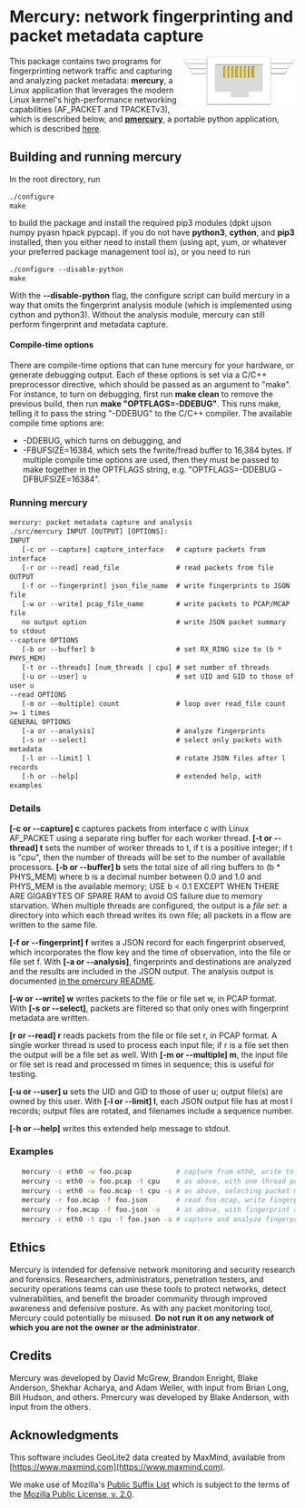 # Mercury: network fingerprinting and packet metadata capture
<img align="right" src="./mercury.png" width="200"> 

This package contains two programs for fingerprinting network traffic and capturing and analyzing packet metadata: **mercury**, a Linux application that leverages the modern Linux kernel's high-performance networking capabilities (AF_PACKET and TPACKETv3), which is described below, and [**pmercury**](python/README.md), a portable python application, which is described [here](python/README.md).

## Building and running mercury
In the root directory, run 
```
./configure 
make
```
to build the package and install the required pip3 modules (dpkt ujson numpy pyasn hpack pypcap).  If you do not have **python3**, **cython**, and **pip3** installed, then you either need to install them (using apt, yum, or whatever your preferred package management tool is), or you need to run 
```
./configure --disable-python
make
```
With the **--disable-python** flag, the configure script can build mercury in a way that omits the fingerprint analysis module (which is implemented using cython and python3).  Without the analysis module, mercury can still perform fingerprint and metadata capture.  

#### Compile-time options
There are compile-time options that can tune mercury for your hardware, or generate debugging output.  Each of these options is set via a C/C++ preprocessor directive, which should be passed as an argument to "make".   For instance, to turn on debugging, first run **make clean** to remove the previous build, then run **make "OPTFLAGS=-DDEBUG"**.   This runs make, telling it to pass the string "-DDEBUG" to the C/C++ compiler.  The available compile time options are:
   * -DDEBUG, which turns on debugging, and
   * -FBUFSIZE=16384, which sets the fwrite/fread buffer to 16,384 bytes.
If multiple compile time options are used, then they must be passed to make together in the OPTFLAGS string, e.g. "OPTFLAGS=-DDEBUG -DFBUFSIZE=16384".

### Running mercury
```
mercury: packet metadata capture and analysis
./src/mercury INPUT [OUTPUT] [OPTIONS]:
INPUT
   [-c or --capture] capture_interface   # capture packets from interface
   [-r or --read] read_file              # read packets from file
OUTPUT
   [-f or --fingerprint] json_file_name  # write fingerprints to JSON file
   [-w or --write] pcap_file_name        # write packets to PCAP/MCAP file
   no output option                      # write JSON packet summary to stdout
--capture OPTIONS
   [-b or --buffer] b                    # set RX_RING size to (b * PHYS_MEM)
   [-t or --threads] [num_threads | cpu] # set number of threads
   [-u or --user] u                      # set UID and GID to those of user u
--read OPTIONS
   [-m or --multiple] count              # loop over read_file count >= 1 times
GENERAL OPTIONS
   [-a or --analysis]                    # analyze fingerprints
   [-s or --select]                      # select only packets with metadata
   [-l or --limit] l                     # rotate JSON files after l records
   [-h or --help]                        # extended help, with examples
```

### Details

   **[-c or --capture] c** captures packets from interface c with Linux AF_PACKET
   using a separate ring buffer for each worker thread.  **[-t or --thread] t**
   sets the number of worker threads to t, if t is a positive integer; if t is
   "cpu", then the number of threads will be set to the number of available
   processors.  **[-b or --buffer] b** sets the total size of all ring buffers to
   (b * PHYS_MEM) where b is a decimal number between 0.0 and 1.0 and PHYS_MEM
   is the available memory; USE b < 0.1 EXCEPT WHEN THERE ARE GIGABYTES OF SPARE
   RAM to avoid OS failure due to memory starvation.  When multiple threads are
   configured, the output is a *file set*: a directory into which each thread
   writes its own file; all packets in a flow are written to the same file.

   **[-f or --fingerprint] f** writes a JSON record for each fingerprint observed,
   which incorporates the flow key and the time of observation, into the file or
   file set f.  With **[-a or --analysis]**, fingerprints and destinations are
   analyzed and the results are included in the JSON output.  The analysis output
   is documented [in the pmercury README](python/README.md).

   **[-w or --write] w** writes packets to the file or file set w, in PCAP format.
   With **[-s or --select]**, packets are filtered so that only ones with
   fingerprint metadata are written.

   **[r or --read] r** reads packets from the file or file set r, in PCAP format.
   A single worker thread is used to process each input file; if r is a file set
   then the output will be a file set as well.  With **[-m or --multiple] m**, the
   input file or file set is read and processed m times in sequence; this is
   useful for testing.

   **[-u or --user] u** sets the UID and GID to those of user u; output file(s)
   are owned by this user.  With **[-l or --limit] l**, each JSON output file has
   at most l records; output files are rotated, and filenames include a sequence
   number.

   **[-h or --help]** writes this extended help message to stdout.

### Examples
```bash
   mercury -c eth0 -w foo.pcap           # capture from eth0, write to foo.pcap
   mercury -c eth0 -w foo.pcap -t cpu    # as above, with one thread per CPU
   mercury -c eth0 -w foo.mcap -t cpu -s # as above, selecting packet metadata
   mercury -r foo.mcap -f foo.json       # read foo.mcap, write fingerprints
   mercury -r foo.mcap -f foo.json -a    # as above, with fingerprint analysis
   mercury -c eth0 -t cpu -f foo.json -a # capture and analyze fingerprints
```

## Ethics
Mercury is intended for defensive network monitoring and security research and forensics.  Researchers, administrators, penetration testers, and security operations teams can use these tools to protect networks, detect vulnerabilities, and benefit the broader community through improved awareness and defensive posture. As with any packet monitoring tool, Mercury could potentially be misused. **Do not run it on any network of which you are not the owner or the administrator**.

## Credits
Mercury was developed by David McGrew, Brandon Enright, Blake Anderson, Shekhar Acharya, and Adam Weller, with input from Brian Long, Bill Hudson, and others.  Pmercury was developed by Blake Anderson, with input from the others.  

## Acknowledgments
This software includes GeoLite2 data created by MaxMind, available from [https://www.maxmind.com](https://www.maxmind.com).

We make use of Mozilla's [Public Suffix List](https://publicsuffix.org/list/) which is subject to the terms of the [Mozilla Public License, v. 2.0](https://mozilla.org/MPL/2.0/).
